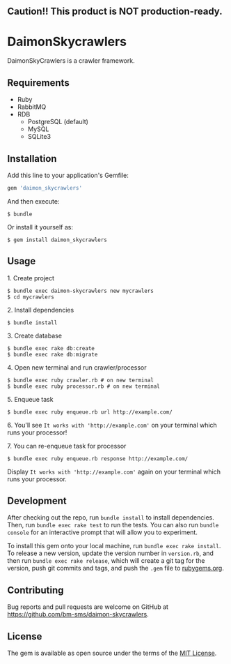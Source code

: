 ## Caution!! This product is NOT production-ready.

# DaimonSkycrawlers

DaimonSkyCrawlers is a crawler framework.

## Requirements

- Ruby
- RabbitMQ
- RDB
  - PostgreSQL (default)
  - MySQL
  - SQLite3

## Installation

Add this line to your application's Gemfile:

```ruby
gem 'daimon_skycrawlers'
```

And then execute:

    $ bundle

Or install it yourself as:

    $ gem install daimon_skycrawlers

## Usage

1\. Create project

```
$ bundle exec daimon-skycrawlers new mycrawlers
$ cd mycrawlers
```

2\. Install dependencies

```
$ bundle install
```

3\. Create database

```
$ bundle exec rake db:create
$ bundle exec rake db:migrate
```

4\. Open new terminal and run crawler/processor

```
$ bundle exec ruby crawler.rb # on new terminal
$ bundle exec ruby processor.rb # on new terminal
```

5\. Enqueue task

```
$ bundle exec ruby enqueue.rb url http://example.com/
```

6\. You'll see `It works with 'http://example.com'` on your terminal which runs your processor!

7\. You can re-enqueue task for processor

```
$ bundle exec ruby enqueue.rb response http://example.com/
```

Display `It works with 'http://example.com'` again on your terminal which runs your processor.

## Development

After checking out the repo, run `bundle install` to install dependencies. Then, run `bundle exec rake test` to run the tests. You can also run `bundle console` for an interactive prompt that will allow you to experiment.

To install this gem onto your local machine, run `bundle exec rake install`. To release a new version, update the version number in `version.rb`, and then run `bundle exec rake release`, which will create a git tag for the version, push git commits and tags, and push the `.gem` file to [rubygems.org](https://rubygems.org).

## Contributing

Bug reports and pull requests are welcome on GitHub at https://github.com/bm-sms/daimon-skycrawlers.


## License

The gem is available as open source under the terms of the [MIT License](http://opensource.org/licenses/MIT).

